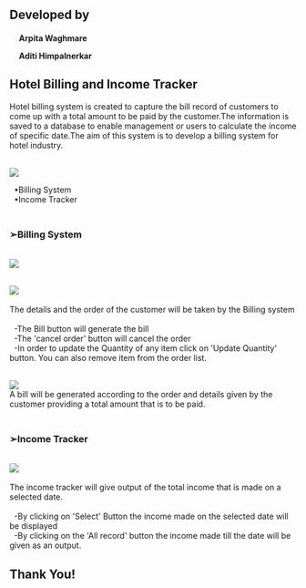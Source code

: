 <h2>Developed by</h2>

   <h4>&nbsp;&nbsp;&nbsp;&nbsp; Arpita Waghmare
  
   &nbsp;&nbsp;&nbsp;&nbsp; Aditi Himpalnerkar</h4>
    
       

<h2><b>Hotel Billing and Income Tracker</b></h2>
Hotel billing system is created to capture the bill record of customers to come up with a total amount to be paid by the customer.The information is saved                             to a database to enable management or users to calculate the income of specific date.The aim of this system is to develop a billing system for hotel                               industry.



<br><img src="https://github.com/GPAMBD/Hotel-Billing-and-Income-tracker/blob/main/icon/image.png"></img></br>

&nbsp; •Billing System
<br> &nbsp;  •Income Tracker</br>
 <h3><br>➢Billing System</br> </h3>
  
<br><img src="https://github.com/GPAMBD/Hotel-Billing-and-Income-tracker/blob/main/icon/img9.png"></img></br>
 
<br><img src="https://github.com/GPAMBD/Hotel-Billing-and-Income-tracker/blob/main/icon/img1.png"></img></br>
<br>The details and the order of the customer will be taken by the Billing system</br>
  <br> &nbsp;   -The Bill button will generate the bill</br> 
       &nbsp;   -The 'cancel order' button will cancel the order</br>
       &nbsp;   -In order to update the Quantity of any item click on 'Update Quantity' button.
       You can also remove item from the order list.


<br><img src="https://github.com/GPAMBD/Hotel-Billing-and-Income-tracker/blob/main/icon/img7.png"></img></br>
A bill will be generated according to the order and details given by the customer providing a total amount that is to be paid.

 <h3><br>➢Income Tracker</br> </h3>
<br><img src="https://github.com/GPAMBD/Hotel-Billing-and-Income-tracker/blob/main/icon/img5.png"></img></br>
<br>The income tracker will give output of the total income that is made on a selected date.</br>
 <br> &nbsp; -By clicking on 'Select' Button the income made on the selected date will be displayed</br>
 &nbsp; -By clicking on the 'All record' button the income made till the date will be given as an output.
 <h2>Thank You!</h2>

